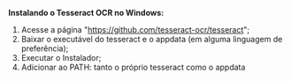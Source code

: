 **Instalando o Tesseract OCR no Windows:**

1. Acesse a página "https://github.com/tesseract-ocr/tesseract";
2. Baixar o executável do tesseract e o appdata (em alguma linguagem de preferência);
3. Executar o Instalador;
4. Adicionar ao PATH: tanto o próprio tesseract como o appdata

